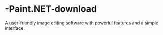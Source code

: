 # -Paint.NET-download
 A user-friendly image editing software with powerful features and a simple interface.
